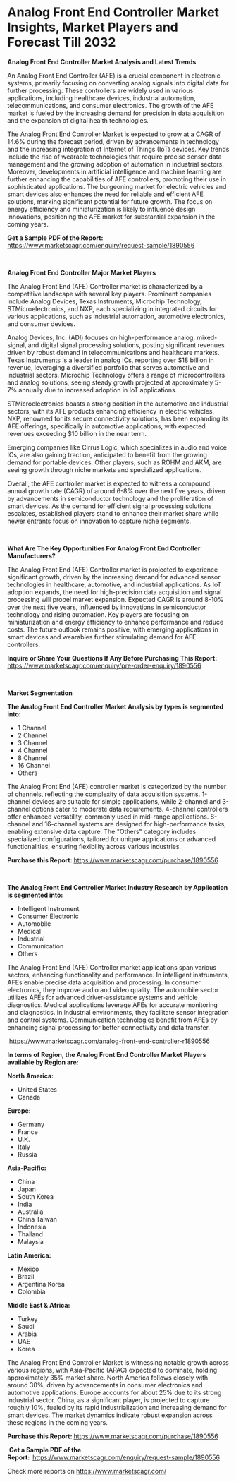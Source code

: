 <p><h1>Analog Front End Controller Market Insights, Market Players and Forecast Till 2032</h1></p><p><strong>Analog Front End Controller Market Analysis and Latest Trends</strong></p>
<p><p>An Analog Front End Controller (AFE) is a crucial component in electronic systems, primarily focusing on converting analog signals into digital data for further processing. These controllers are widely used in various applications, including healthcare devices, industrial automation, telecommunications, and consumer electronics. The growth of the AFE market is fueled by the increasing demand for precision in data acquisition and the expansion of digital health technologies.</p><p>The Analog Front End Controller Market is expected to grow at a CAGR of 14.6% during the forecast period, driven by advancements in technology and the increasing integration of Internet of Things (IoT) devices. Key trends include the rise of wearable technologies that require precise sensor data management and the growing adoption of automation in industrial sectors. Moreover, developments in artificial intelligence and machine learning are further enhancing the capabilities of AFE controllers, promoting their use in sophisticated applications. The burgeoning market for electric vehicles and smart devices also enhances the need for reliable and efficient AFE solutions, marking significant potential for future growth. The focus on energy efficiency and miniaturization is likely to influence design innovations, positioning the AFE market for substantial expansion in the coming years.</p></p>
<p><strong>Get a Sample PDF of the Report:&nbsp;</strong> <a href="https://www.marketscagr.com/enquiry/request-sample/1890556?utm_campaign=3222&utm_medium=2&utm_source=Github&utm_content=ia&utm_term=07042025&utm_id=analog-front-end-controller">https://www.marketscagr.com/enquiry/request-sample/1890556</a></p>
<p>&nbsp;</p>
<p><strong>Analog Front End Controller Major Market Players</strong></p>
<p><p>The Analog Front End (AFE) Controller market is characterized by a competitive landscape with several key players. Prominent companies include Analog Devices, Texas Instruments, Microchip Technology, STMicroelectronics, and NXP, each specializing in integrated circuits for various applications, such as industrial automation, automotive electronics, and consumer devices.</p><p>Analog Devices, Inc. (ADI) focuses on high-performance analog, mixed-signal, and digital signal processing solutions, posting significant revenues driven by robust demand in telecommunications and healthcare markets. Texas Instruments is a leader in analog ICs, reporting over $18 billion in revenue, leveraging a diversified portfolio that serves automotive and industrial sectors. Microchip Technology offers a range of microcontrollers and analog solutions, seeing steady growth projected at approximately 5-7% annually due to increased adoption in IoT applications.</p><p>STMicroelectronics boasts a strong position in the automotive and industrial sectors, with its AFE products enhancing efficiency in electric vehicles. NXP, renowned for its secure connectivity solutions, has been expanding its AFE offerings, specifically in automotive applications, with expected revenues exceeding $10 billion in the near term.</p><p>Emerging companies like Cirrus Logic, which specializes in audio and voice ICs, are also gaining traction, anticipated to benefit from the growing demand for portable devices. Other players, such as ROHM and AKM, are seeing growth through niche markets and specialized applications.</p><p>Overall, the AFE controller market is expected to witness a compound annual growth rate (CAGR) of around 6-8% over the next five years, driven by advancements in semiconductor technology and the proliferation of smart devices. As the demand for efficient signal processing solutions escalates, established players stand to enhance their market share while newer entrants focus on innovation to capture niche segments.</p></p>
<p>&nbsp;</p>
<p><strong>What Are The Key Opportunities For Analog Front End Controller Manufacturers?</strong></p>
<p><p>The Analog Front End (AFE) Controller market is projected to experience significant growth, driven by the increasing demand for advanced sensor technologies in healthcare, automotive, and industrial applications. As IoT adoption expands, the need for high-precision data acquisition and signal processing will propel market expansion. Expected CAGR is around 8-10% over the next five years, influenced by innovations in semiconductor technology and rising automation. Key players are focusing on miniaturization and energy efficiency to enhance performance and reduce costs. The future outlook remains positive, with emerging applications in smart devices and wearables further stimulating demand for AFE controllers.</p></p>
<p><strong>Inquire or Share Your Questions If Any Before Purchasing This Report:</strong> <a href="https://www.marketscagr.com/enquiry/pre-order-enquiry/1890556?utm_campaign=3222&utm_medium=2&utm_source=Github&utm_content=ia&utm_term=07042025&utm_id=analog-front-end-controller">https://www.marketscagr.com/enquiry/pre-order-enquiry/1890556</a></p>
<p>&nbsp;</p>
<p><strong>Market Segmentation</strong></p>
<p><strong>The Analog Front End Controller Market Analysis by types is segmented into:</strong></p>
<p><ul><li>1 Channel</li><li>2 Channel</li><li>3 Channel</li><li>4 Channel</li><li>8 Channel</li><li>16 Channel</li><li>Others</li></ul></p>
<p><p>The Analog Front End (AFE) controller market is categorized by the number of channels, reflecting the complexity of data acquisition systems. 1-channel devices are suitable for simple applications, while 2-channel and 3-channel options cater to moderate data requirements. 4-channel controllers offer enhanced versatility, commonly used in mid-range applications. 8-channel and 16-channel systems are designed for high-performance tasks, enabling extensive data capture. The "Others" category includes specialized configurations, tailored for unique applications or advanced functionalities, ensuring flexibility across various industries.</p></p>
<p><strong>Purchase this Report:&nbsp;</strong><a href="https://www.marketscagr.com/purchase/1890556?utm_campaign=3222&utm_medium=2&utm_source=Github&utm_content=ia&utm_term=07042025&utm_id=analog-front-end-controller">https://www.marketscagr.com/purchase/1890556</a></p>
<p>&nbsp;</p>
<p><strong>The Analog Front End Controller Market Industry Research by Application is segmented into:</strong></p>
<p><ul><li>Intelligent Instrument</li><li>Consumer Electronic</li><li>Automobile</li><li>Medical</li><li>Industrial</li><li>Communication</li><li>Others</li></ul></p>
<p><p>The Analog Front End (AFE) Controller market applications span various sectors, enhancing functionality and performance. In intelligent instruments, AFEs enable precise data acquisition and processing. In consumer electronics, they improve audio and video quality. The automobile sector utilizes AFEs for advanced driver-assistance systems and vehicle diagnostics. Medical applications leverage AFEs for accurate monitoring and diagnostics. In industrial environments, they facilitate sensor integration and control systems. Communication technologies benefit from AFEs by enhancing signal processing for better connectivity and data transfer.</p></p>
<p><a href="https://www.marketscagr.com/analog-front-end-controller-r1890556?utm_campaign=3222&utm_medium=2&utm_source=Github&utm_content=ia&utm_term=07042025&utm_id=analog-front-end-controller">&nbsp;https://www.marketscagr.com/analog-front-end-controller-r1890556</a></p>
<p><strong>In terms of Region, the Analog Front End Controller Market Players available by Region are:</strong></p>
<p>
    <p> <strong> North America: </strong>
        <ul>
            <li>United States</li>
            <li>Canada</li>
        </ul>
        </p> 
    <p> <strong> Europe: </strong>
        <ul>
            <li>Germany</li>
            <li>France</li>
            <li>U.K.</li>
            <li>Italy</li>
            <li>Russia</li>
        </ul>
        </p> 
    <p> <strong> Asia-Pacific: </strong>
        <ul>
            <li>China</li>
            <li>Japan</li>
            <li>South Korea</li>
            <li>India</li>
            <li>Australia</li>
            <li>China Taiwan</li>
            <li>Indonesia</li>
            <li>Thailand</li>
            <li>Malaysia</li>
        </ul>
        </p> 
    <p> <strong> Latin America: </strong>
        <ul>
            <li>Mexico</li>
            <li>Brazil</li>
            <li>Argentina Korea</li>
            <li>Colombia</li>
        </ul>
        </p> 
    <p> <strong> Middle East & Africa: </strong>
        <ul>
            <li>Turkey</li>
            <li>Saudi</li>
            <li>Arabia</li>
            <li>UAE</li>
            <li>Korea</li>
        </ul>
    </p>
    </p>
<p><p>The Analog Front End Controller Market is witnessing notable growth across various regions, with Asia-Pacific (APAC) expected to dominate, holding approximately 35% market share. North America follows closely with around 30%, driven by advancements in consumer electronics and automotive applications. Europe accounts for about 25% due to its strong industrial sector. China, as a significant player, is projected to capture roughly 10%, fueled by its rapid industrialization and increasing demand for smart devices. The market dynamics indicate robust expansion across these regions in the coming years.</p></p>
<p><strong>Purchase this Report: </strong><a href="https://www.marketscagr.com/purchase/1890556?utm_campaign=3222&utm_medium=2&utm_source=Github&utm_content=ia&utm_term=07042025&utm_id=analog-front-end-controller">https://www.marketscagr.com/purchase/1890556</a></p>
<p>&nbsp;<strong>Get a Sample PDF of the Report:&nbsp;&nbsp;</strong><a href="https://www.marketscagr.com/enquiry/request-sample/1890556?utm_campaign=3222&utm_medium=2&utm_source=Github&utm_content=ia&utm_term=07042025&utm_id=analog-front-end-controller">https://www.marketscagr.com/enquiry/request-sample/1890556</a></p>
<p><strong></strong></p>
<p>Check more reports on <a href="https://www.marketscagr.com/?utm_campaign=3222&utm_medium=2&utm_source=Github&utm_content=ia&utm_term=07042025&utm_id=analog-front-end-controller">https://www.marketscagr.com/</a></p>